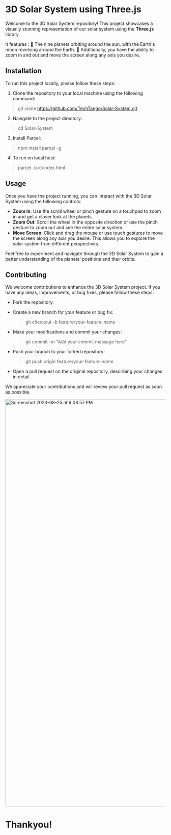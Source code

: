 # 3D Solar System using Three.js

Welcome to the 3D Solar System repository! This project showcases a visually stunning representation of our solar system using the **Three.js** library. 

It features : 
📌 The nine planets orbiting around the sun, with the Earth's moon revolving around the Earth. 
📌 Additionally, you have the ability to zoom in and out and move the screen along any axis you desire.

## Installation

To run this project locally, please follow these steps:

1. Clone the repository to your local machine using the following command:
> git clone https://github.com/TechTango/Solar-System.git

2. Navigate to the project directory:
> cd Solar-System

3. Install Parcel:
> npm install parcel -g

4. To run on local host:
> parcel ./src/index.html


## Usage

Once you have the project running, you can interact with the 3D Solar System using the following controls:

* **Zoom In**: Use the scroll wheel or pinch gesture on a touchpad to zoom in and get a closer look at the planets.
* **Zoom Out**: Scroll the wheel in the opposite direction or use the pinch gesture to zoom out and see the entire solar system.
* **Move Screen**: Click and drag the mouse or use touch gestures to move the screen along any axis you desire. This allows you to explore the solar system from different perspectives.
  
Feel free to experiment and navigate through the 3D Solar System to gain a better understanding of the planets' positions and their orbits.

## Contributing

We welcome contributions to enhance the 3D Solar System project. If you have any ideas, improvements, or bug fixes, please follow these steps:
* Fork the repository.
  
* Create a new branch for your feature or bug fix:
  > git checkout -b feature/your-feature-name
  
* Make your modifications and commit your changes:
  > git commit -m "Add your commit message here"

* Push your branch to your forked repository:
  > git push origin feature/your-feature-name

* Open a pull request on the original repository, describing your changes in detail.

We appreciate your contributions and will review your pull request as soon as possible.

<img width="1280" alt="Screenshot 2023-08-25 at 6 08 57 PM" src="https://github.com/TechTangoo/Solar-System/assets/103273242/a281dd76-31df-4e3f-89c8-c6c727f7a6e7">

# Thankyou!
